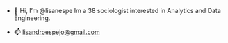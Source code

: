 - 👋 Hi, I’m @lisanespe
Im a 38 sociologist interested in Analytics and Data Engineering.

- 📫 lisandroespejo@gmail.com

<!---
lisanespe/lisanespe is a ✨ special ✨ repository because its `README.md` (this file) appears on your GitHub profile.
You can click the Preview link to take a look at your changes.
--->
